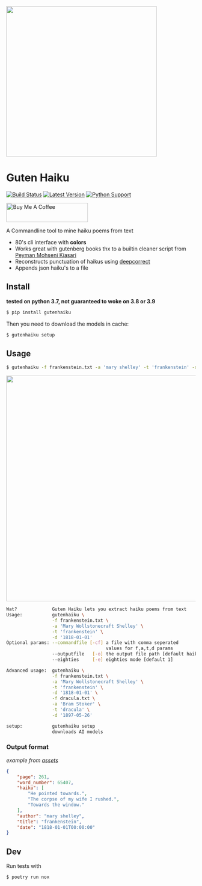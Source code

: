 <img src="https://github.com/sloev/gutenhaiku/raw/master/assets/header.png" width="400"/>

# Guten Haiku 

[![Build Status](https://travis-ci.org/sloev/gutenhaiku.svg?branch=master)](https://travis-ci.org/sloev/gutenhaiku) [![Latest Version](https://img.shields.io/pypi/v/gutenhaiku.svg)](https://pypi.python.org/pypi/gutenhaiku) [![Python Support](https://img.shields.io/pypi/pyversions/gutenhaiku.svg)](https://pypi.python.org/pypi/gutenhaiku)

<a href="https://www.buymeacoffee.com/sloev" target="_blank"><img src="https://cdn.buymeacoffee.com/buttons/default-pink.png" alt="Buy Me A Coffee" height="51px" width="217px"></a>

A Commandline tool to mine haiku poems from text

* 80's cli interface with **colors**
* Works great with gutenberg books thx to a builtin cleaner script from [Peyman Mohseni Kiasari](https://github.com/kiasar/gutenberg_cleaner)
* Reconstructs punctuation of haikus using [deepcorrect](https://github.com/bedapudi6788/deepcorrect)
* Appends json haiku's to a file

## Install

**tested on python 3.7, not guaranteed to woke on 3.8 or 3.9**

```bash
$ pip install gutenhaiku
```

Then you need to download the models in cache:

```bash
$ gutenhaiku setup
```

## Usage

```bash
$ gutenhaiku -f frankenstein.txt -a 'mary shelley' -t 'frankenstein' -d '1818-01-01'
```

<a target="_blank" href="https://asciinema.org/a/9dSu3L5D7OzaOg1p5lOXNF8TC"><img src="https://github.com/sloev/gutenhaiku/raw/master/assets/gutenhaiku.gif" width="600"/></a>

```bash
Wat?             Guten Haiku lets you extract haiku poems from text
Usage:           gutenhaiku \
                 -f frankenstein.txt \
                 -a 'Mary Wollstonecraft Shelley' \
                 -t 'frankenstein' \
                 -d '1818-01-01'
Optional params: --commandfile [-cf] a file with comma seperated 
                                     values for f,a,t,d params
                 --outputfile   [-o] the output file path [default haiku.json
                 --eighties     [-e] eighties mode [default 1]

Advanced usage:  gutenhaiku \
                 -f frankenstein.txt \
                 -a 'Mary Wollstonecraft Shelley' \
                 -t 'frankenstein' \
                 -d '1818-01-01' \
                 -f dracula.txt \
                 -a 'Bram Stoker' \
                 -t 'dracula' \
                 -d '1897-05-26'

setup:           gutenhaiku setup
                 downloads AI models

```

### Output format

*example from [assets](assets/frankenstein_haiku.json)*
```json
{
    "page": 261,
    "word_number": 65407,
    "haiku": [
        "He pointed towards.",
        "The corpse of my wife I rushed.",
        "Towards the window."
    ],
    "author": "mary shelley",
    "title": "frankenstein",
    "date": "1818-01-01T00:00:00"
}
```

## Dev

Run tests with 

```bash
$ poetry run nox
```
